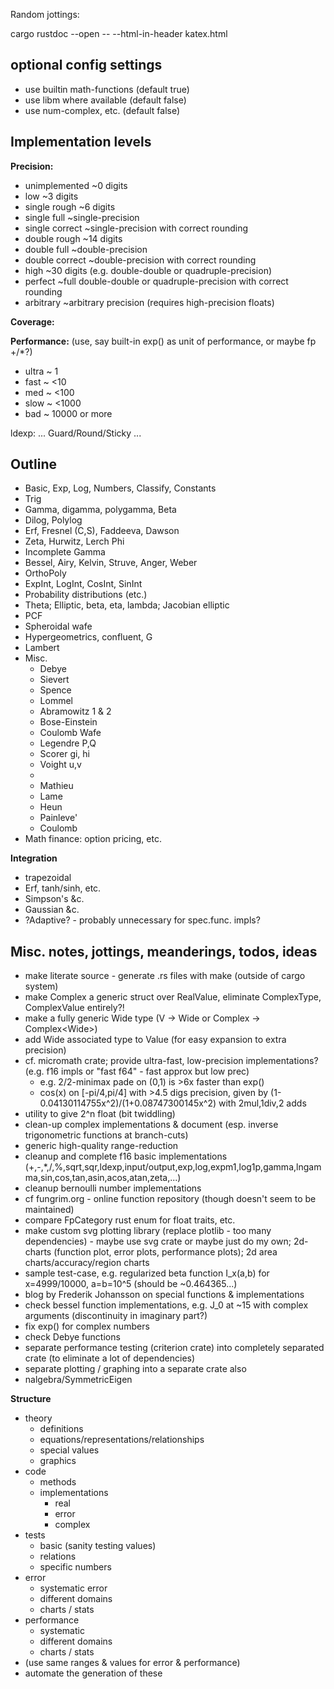 Random jottings:

cargo rustdoc --open -- --html-in-header katex.html

## optional config settings
- use builtin math-functions (default true)
- use libm where available (default false)
- use num-complex, etc. (default false)

## Implementation levels

**Precision:**
- unimplemented ~0 digits
- low ~3 digits
- single rough ~6 digits
- single full ~single-precision
- single correct ~single-precision with correct rounding
- double rough ~14 digits
- double full ~double-precision
- double correct ~double-precision with correct rounding
- high ~30 digits (e.g. double-double or quadruple-precision)
- perfect ~full double-double or quadruple-precision with correct rounding
- arbitrary ~arbitrary precision (requires high-precision floats)

**Coverage:**

**Performance:**
(use, say built-in exp() as unit of performance, or maybe fp +/*?)
- ultra ~ 1
- fast ~ <10
- med ~ <100
- slow ~ <1000
- bad ~ 10000 or more

ldexp: ...  Guard/Round/Sticky ...


## Outline
- Basic, Exp, Log, Numbers, Classify, Constants
- Trig
- Gamma, digamma, polygamma, Beta
- Dilog, Polylog
- Erf, Fresnel (C,S), Faddeeva, Dawson
- Zeta, Hurwitz, Lerch Phi
- Incomplete Gamma
- Bessel, Airy, Kelvin, Struve, Anger, Weber
- OrthoPoly
- ExpInt, LogInt, CosInt, SinInt
- Probability distributions (etc.)
- Theta; Elliptic, beta, eta, lambda; Jacobian elliptic
- PCF
- Spheroidal wafe
- Hypergeometrics, confluent, G
- Lambert
- Misc.
  - Debye
  - Sievert
  - Spence
  - Lommel
  - Abramowitz 1 & 2
  - Bose-Einstein
  - Coulomb Wafe
  - Legendre P,Q
  - Scorer gi, hi
  - Voight u,v
  -
  - Mathieu
  - Lame
  - Heun
  - Painleve'
  - Coulomb
- Math finance: option pricing, etc.

**Integration**
- trapezoidal
- Erf, tanh/sinh, etc.
- Simpson's &c.
- Gaussian &c.
- ?Adaptive? - probably unnecessary for spec.func. impls?


## Misc. notes, jottings, meanderings, todos, ideas
- make literate source - generate .rs files with make (outside of cargo system)
- make Complex a generic struct over RealValue, eliminate ComplexType, ComplexValue entirely?!
- make a fully generic Wide type (V -> Wide<V> or Complex<V> -> Complex<Wide<V>>)
- add Wide associated type to Value (for easy expansion to extra precision)
- cf. micromath crate; provide ultra-fast, low-precision implementations? (e.g. f16 impls or "fast f64" - fast approx but low prec)
  - e.g. 2/2-minimax pade on (0,1) is >6x faster than exp()
  - cos(x) on [-pi/4,pi/4] with >4.5 digs precision, given by (1-0.04130114755x^2)/(1+0.08747300145x^2) with 2mul,1div,2 adds
- utility to give 2^n float (bit twiddling)
- clean-up complex implementations & document (esp. inverse trigonometric functions at branch-cuts)
- generic high-quality range-reduction
- cleanup and complete f16 basic implementations (+,-,*,/,%,sqrt,sqr,ldexp,input/output,exp,log,expm1,log1p,gamma,lngamma,sin,cos,tan,asin,acos,atan,zeta,...)
- cleanup bernoulli number implementations
- cf fungrim.org - online function repository (though doesn't seem to be maintained)
- compare FpCategory rust enum for float traits, etc.
- make custom svg plotting library (replace plotlib - too many dependencies) - maybe use svg crate or maybe just do my own;
    2d-charts (function plot, error plots, performance plots); 2d area charts/accuracy/region charts
- sample test-case, e.g. regularized beta function I_x(a,b) for x=4999/10000, a=b=10^5 (should be ~0.464365...)
- blog by Frederik Johansson on special functions & implementations
- check bessel function implementations, e.g. J_0 at ~15 with complex arguments (discontinuity in imaginary part?)
- fix exp() for complex numbers
- check Debye functions
- separate performance testing (criterion crate) into completely separated crate (to eliminate a lot of dependencies)
- separate plotting / graphing into a separate crate also
- nalgebra/SymmetricEigen

**Structure**
- theory
  - definitions
  - equations/representations/relationships
  - special values
  - graphics
- code
  - methods
  - implementations
    - real
    - error
    - complex
- tests
  - basic (sanity testing values)
  - relations
  - specific numbers
- error
  - systematic error
  - different domains
  - charts / stats
- performance
  - systematic
  - different domains
  - charts / stats
- (use same ranges & values for error & performance)
- automate the generation of these